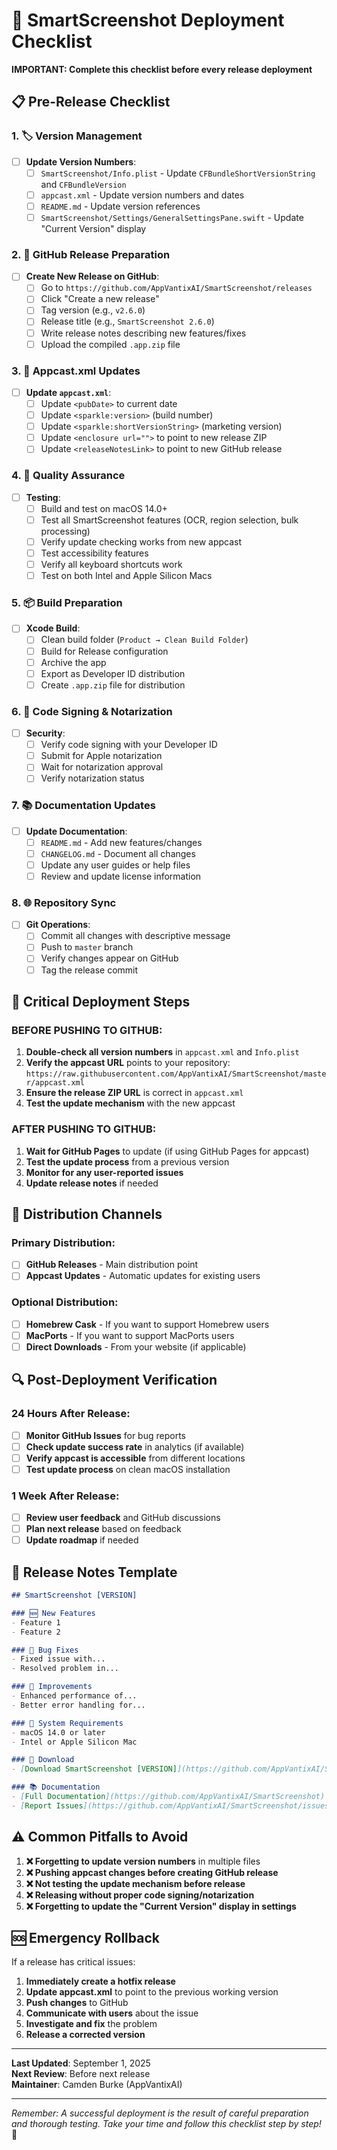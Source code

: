 # 🚀 SmartScreenshot Deployment Checklist

**IMPORTANT: Complete this checklist before every release deployment**

## 📋 Pre-Release Checklist

### 1. 🏷️ Version Management
- [ ] **Update Version Numbers**:
  - [ ] `SmartScreenshot/Info.plist` - Update `CFBundleShortVersionString` and `CFBundleVersion`
  - [ ] `appcast.xml` - Update version numbers and dates
  - [ ] `README.md` - Update version references
  - [ ] `SmartScreenshot/Settings/GeneralSettingsPane.swift` - Update "Current Version" display

### 2. 🔄 GitHub Release Preparation
- [ ] **Create New Release on GitHub**:
  - [ ] Go to `https://github.com/AppVantixAI/SmartScreenshot/releases`
  - [ ] Click "Create a new release"
  - [ ] Tag version (e.g., `v2.6.0`)
  - [ ] Release title (e.g., `SmartScreenshot 2.6.0`)
  - [ ] Write release notes describing new features/fixes
  - [ ] Upload the compiled `.app.zip` file

### 3. 📡 Appcast.xml Updates
- [ ] **Update `appcast.xml`**:
  - [ ] Update `<pubDate>` to current date
  - [ ] Update `<sparkle:version>` (build number)
  - [ ] Update `<sparkle:shortVersionString>` (marketing version)
  - [ ] Update `<enclosure url="">` to point to new release ZIP
  - [ ] Update `<releaseNotesLink>` to point to new GitHub release

### 4. 🧪 Quality Assurance
- [ ] **Testing**:
  - [ ] Build and test on macOS 14.0+
  - [ ] Test all SmartScreenshot features (OCR, region selection, bulk processing)
  - [ ] Verify update checking works from new appcast
  - [ ] Test accessibility features
  - [ ] Verify all keyboard shortcuts work
  - [ ] Test on both Intel and Apple Silicon Macs

### 5. 📦 Build Preparation
- [ ] **Xcode Build**:
  - [ ] Clean build folder (`Product → Clean Build Folder`)
  - [ ] Build for Release configuration
  - [ ] Archive the app
  - [ ] Export as Developer ID distribution
  - [ ] Create `.app.zip` file for distribution

### 6. 🔐 Code Signing & Notarization
- [ ] **Security**:
  - [ ] Verify code signing with your Developer ID
  - [ ] Submit for Apple notarization
  - [ ] Wait for notarization approval
  - [ ] Verify notarization status

### 7. 📚 Documentation Updates
- [ ] **Update Documentation**:
  - [ ] `README.md` - Add new features/changes
  - [ ] `CHANGELOG.md` - Document all changes
  - [ ] Update any user guides or help files
  - [ ] Review and update license information

### 8. 🌐 Repository Sync
- [ ] **Git Operations**:
  - [ ] Commit all changes with descriptive message
  - [ ] Push to `master` branch
  - [ ] Verify changes appear on GitHub
  - [ ] Tag the release commit

## 🚨 Critical Deployment Steps

### **BEFORE PUSHING TO GITHUB:**
1. **Double-check all version numbers** in `appcast.xml` and `Info.plist`
2. **Verify the appcast URL** points to your repository: `https://raw.githubusercontent.com/AppVantixAI/SmartScreenshot/master/appcast.xml`
3. **Ensure the release ZIP URL** is correct in `appcast.xml`
4. **Test the update mechanism** with the new appcast

### **AFTER PUSHING TO GITHUB:**
1. **Wait for GitHub Pages** to update (if using GitHub Pages for appcast)
2. **Test the update process** from a previous version
3. **Monitor for any user-reported issues**
4. **Update release notes** if needed

## 📱 Distribution Channels

### **Primary Distribution:**
- [ ] **GitHub Releases** - Main distribution point
- [ ] **Appcast Updates** - Automatic updates for existing users

### **Optional Distribution:**
- [ ] **Homebrew Cask** - If you want to support Homebrew users
- [ ] **MacPorts** - If you want to support MacPorts users
- [ ] **Direct Downloads** - From your website (if applicable)

## 🔍 Post-Deployment Verification

### **24 Hours After Release:**
- [ ] **Monitor GitHub Issues** for bug reports
- [ ] **Check update success rate** in analytics (if available)
- [ ] **Verify appcast is accessible** from different locations
- [ ] **Test update process** on clean macOS installation

### **1 Week After Release:**
- [ ] **Review user feedback** and GitHub discussions
- [ ] **Plan next release** based on feedback
- [ ] **Update roadmap** if needed

## 📝 Release Notes Template

```markdown
## SmartScreenshot [VERSION]

### 🆕 New Features
- Feature 1
- Feature 2

### 🐛 Bug Fixes
- Fixed issue with...
- Resolved problem in...

### 🔧 Improvements
- Enhanced performance of...
- Better error handling for...

### 📱 System Requirements
- macOS 14.0 or later
- Intel or Apple Silicon Mac

### 🔗 Download
- [Download SmartScreenshot [VERSION]](https://github.com/AppVantixAI/SmartScreenshot/releases/download/[VERSION]/SmartScreenshot.app.zip)

### 📚 Documentation
- [Full Documentation](https://github.com/AppVantixAI/SmartScreenshot)
- [Report Issues](https://github.com/AppVantixAI/SmartScreenshot/issues)
```

## ⚠️ Common Pitfalls to Avoid

1. **❌ Forgetting to update version numbers** in multiple files
2. **❌ Pushing appcast changes before creating GitHub release**
3. **❌ Not testing the update mechanism before release**
4. **❌ Releasing without proper code signing/notarization**
5. **❌ Forgetting to update the "Current Version" display in settings**

## 🆘 Emergency Rollback

If a release has critical issues:

1. **Immediately create a hotfix release**
2. **Update appcast.xml** to point to the previous working version
3. **Push changes** to GitHub
4. **Communicate with users** about the issue
5. **Investigate and fix** the problem
6. **Release a corrected version**

---

**Last Updated**: September 1, 2025  
**Next Review**: Before next release  
**Maintainer**: Camden Burke (AppVantixAI)

---

*Remember: A successful deployment is the result of careful preparation and thorough testing. Take your time and follow this checklist step by step!* 🎯

